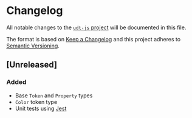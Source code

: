 # Changelog
All notable changes to the [`udt-js` project](./README.md) will be documented in this file.

The format is based on [Keep a Changelog](http://keepachangelog.com/en/1.0.0/)
and this project adheres to [Semantic Versioning](http://semver.org/spec/v2.0.0.html).

## [Unreleased]
### Added
* Base `Token` and `Property` types
* `Color` token type
* Unit tests using [Jest](https://facebook.github.io/jest/)
